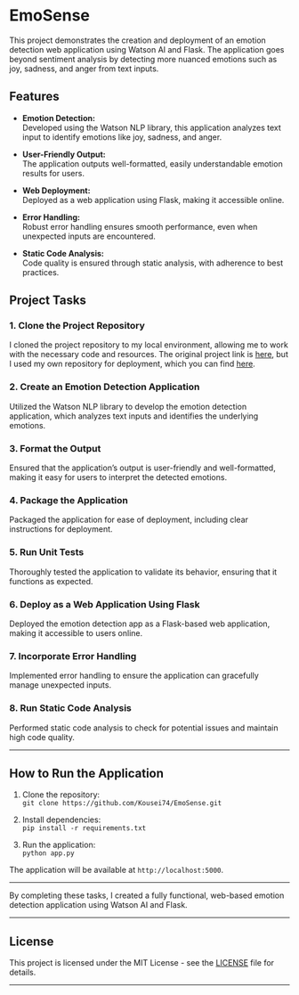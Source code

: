 # EmoSense

This project demonstrates the creation and deployment of an emotion detection web application using Watson AI and Flask. The application goes beyond sentiment analysis by detecting more nuanced emotions such as joy, sadness, and anger from text inputs.

## Features

- **Emotion Detection:**  
  Developed using the Watson NLP library, this application analyzes text input to identify emotions like joy, sadness, and anger.
  
- **User-Friendly Output:**  
  The application outputs well-formatted, easily understandable emotion results for users.

- **Web Deployment:**  
  Deployed as a web application using Flask, making it accessible online.

- **Error Handling:**  
  Robust error handling ensures smooth performance, even when unexpected inputs are encountered.

- **Static Code Analysis:**  
  Code quality is ensured through static analysis, with adherence to best practices.

## Project Tasks

### 1. Clone the Project Repository
I cloned the project repository to my local environment, allowing me to work with the necessary code and resources. The original project link is [here](https://github.com/ibm-developer-skills-network/oaqjp-final-project-emb-ai.git), but I used my own repository for deployment, which you can find [here](https://github.com/Nooraldin2001/Final-Project-Emotion-Detector).

### 2. Create an Emotion Detection Application
Utilized the Watson NLP library to develop the emotion detection application, which analyzes text inputs and identifies the underlying emotions.

### 3. Format the Output
Ensured that the application’s output is user-friendly and well-formatted, making it easy for users to interpret the detected emotions.

### 4. Package the Application
Packaged the application for ease of deployment, including clear instructions for deployment.

### 5. Run Unit Tests
Thoroughly tested the application to validate its behavior, ensuring that it functions as expected.

### 6. Deploy as a Web Application Using Flask
Deployed the emotion detection app as a Flask-based web application, making it accessible to users online.

### 7. Incorporate Error Handling
Implemented error handling to ensure the application can gracefully manage unexpected inputs.

### 8. Run Static Code Analysis
Performed static code analysis to check for potential issues and maintain high code quality.

---

## How to Run the Application

1. Clone the repository:  
   `git clone https://github.com/Kousei74/EmoSense.git`
   
2. Install dependencies:  
   `pip install -r requirements.txt`
   
3. Run the application:  
   `python app.py`

The application will be available at `http://localhost:5000`.

---

By completing these tasks, I created a fully functional, web-based emotion detection application using Watson AI and Flask.

---

## License
This project is licensed under the MIT License - see the [LICENSE](LICENSE) file for details.

--- 
